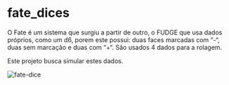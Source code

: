 # fate_dices

O Fate é um sistema que surgiu a partir de outro, o FUDGE que usa dados próprios, como um d6, porem este possui: duas faces marcadas com “-“, duas sem marcação e duas com “+“. São usados 4 dados para a rolagem.

Este projeto busca simular estes dados.


![fate-dice](https://user-images.githubusercontent.com/52008438/209419499-259813ff-60ea-4247-8a2a-9fa2381dd47d.gif)
